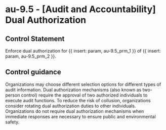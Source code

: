 # au-9.5 - \[Audit and Accountability\] Dual Authorization

## Control Statement

Enforce dual authorization for {{ insert: param, au-9.5_prm_1 }} of {{ insert: param, au-9.5_prm_2 }}.

## Control guidance

Organizations may choose different selection options for different types of audit information. Dual authorization mechanisms (also known as two-person control) require the approval of two authorized individuals to execute audit functions. To reduce the risk of collusion, organizations consider rotating dual authorization duties to other individuals. Organizations do not require dual authorization mechanisms when immediate responses are necessary to ensure public and environmental safety.
